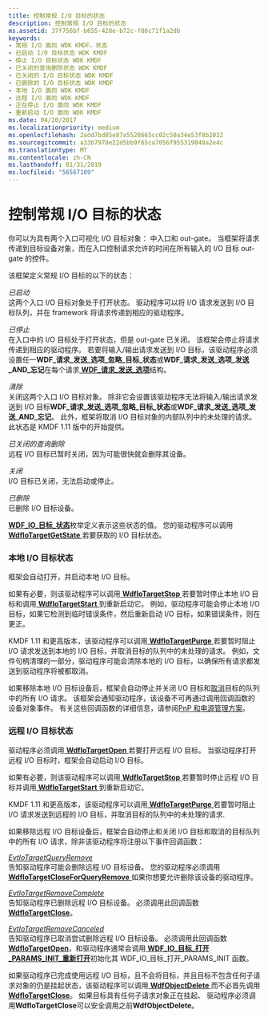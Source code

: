 ```yaml
---
title: 控制常规 I/O 目标的状态
description: 控制常规 I/O 目标的状态
ms.assetid: 37f756bf-b655-428e-b72c-f86c71f1a2db
keywords:
- 常规 I/O 面向 WDK KMDF，状态
- 已启动 I/O 目标状态 WDK KMDF
- 停止 I/O 目标状态 WDK KMDF
- 已关闭的查询删除状态 WDK KMDF
- 已关闭的 I/O 目标状态 WDK KMDF
- 已删除的 I/O 目标状态 WDK KMDF
- 本地 I/O 面向 WDK KMDF
- 远程 I/O 面向 WDK KMDF
- 正在停止 I/O 面向 WDK KMDF
- 重新启动 I/O 面向 WDK KMDF
ms.date: 04/20/2017
ms.localizationpriority: medium
ms.openlocfilehash: 2add7bd85e87a5528665cc02c50a34e53f8b2032
ms.sourcegitcommit: a33b7978e22d5bb9f65ca7056f955319049a2e4c
ms.translationtype: MT
ms.contentlocale: zh-CN
ms.lasthandoff: 01/31/2019
ms.locfileid: "56567109"
---
```

# <a name="controlling-a-general-io-targets-state"></a>控制常规 I/O 目标的状态


你可以为具有两个入口可视化 I/O 目标对象： 中入口和 out-gate。 当框架将请求传递到目标设备对象，而在入口控制请求允许的时间在所有输入的 I/O 目标 out-gate 的控件。

该框架定义常规 I/O 目标的以下的状态：

<a href="" id="started"></a>*已启动*  
这两个入口 I/O 目标对象处于打开状态。 驱动程序可以将 I/O 请求发送到 I/O 目标队列，并在 framework 将请求传递到相应的驱动程序。

<a href="" id="stopped"></a>*已停止*  
在入口中的 I/O 目标处于打开状态，但是 out-gate 已关闭。 该框架会停止将请求传递到相应的驱动程序。 若要将输入/输出请求发送到 I/O 目标，该驱动程序必须设置任一**WDF\_请求\_发送\_选项\_忽略\_目标\_状态**或**WDF\_请求\_发送\_选项\_发送\_AND\_忘记**在每个请求[ **WDF\_请求\_发送\_选项**](https://msdn.microsoft.com/library/windows/hardware/ff552491)结构。

<a href="" id="purged"></a>*清除*  
关闭这两个入口 I/O 目标对象。 除非它会设置该驱动程序无法将输入/输出请求发送到 I/O 目标**WDF\_请求\_发送\_选项\_忽略\_目标\_状态**或**WDF\_请求\_发送\_选项\_发送\_AND\_忘记**。 此外，框架将取消 I/O 目标对象的内部队列中的未处理的请求。 此状态是 KMDF 1.11 版中的开始提供。

<a href="" id="closed-for-query-remove"></a>*已关闭的查询删除*  
远程 I/O 目标已暂时关闭，因为可能很快就会删除其设备。

<a href="" id="closed"></a>*关闭*  
I/O 目标已关闭，无法启动或停止。

<a href="" id="deleted"></a>*已删除*  
已删除 I/O 目标设备。

[ **WDF\_IO\_目标\_状态**](https://msdn.microsoft.com/library/windows/hardware/ff552390)枚举定义表示这些状态的值。 您的驱动程序可以调用[ **WdfIoTargetGetState** ](https://msdn.microsoft.com/library/windows/hardware/ff548631)若要获取的 I/O 目标状态。

### <a name="local-io-target-states"></a>本地 I/O 目标状态

框架会自动打开，并启动本地 I/O 目标。

如果有必要，则该驱动程序可以调用[ **WdfIoTargetStop** ](https://msdn.microsoft.com/library/windows/hardware/ff548680)若要暂时停止本地 I/O 目标和调用[ **WdfIoTargetStart** ](https://msdn.microsoft.com/library/windows/hardware/ff548677)到重新启动它。 例如，驱动程序可能会停止本地 I/O 目标，如果它检测到临时错误条件，然后重新启动 I/O 目标，如果错误条件，则在更正。

KMDF 1.11 和更高版本，该驱动程序可以调用[ **WdfIoTargetPurge** ](https://msdn.microsoft.com/library/windows/hardware/hh439338)若要暂时阻止 I/O 请求发送到本地的 I/O 目标，并取消目标的队列中的未处理的请求。 例如，文件句柄清理的一部分，驱动程序可能会清除本地的 I/O 目标，以确保所有请求都发送到驱动程序将被都取消。

如果移除本地 I/O 目标设备后，框架会自动停止并关闭 I/O 目标和[取消](canceling-i-o-requests.md)目标的队列中的所有 I/O 请求。 该框架会通知驱动程序，该设备不可再通过调用回调函数的设备对象事件。 有关这些回调函数的详细信息，请参阅[PnP 和电源管理方案](pnp-and-power-management-scenarios.md)。

### <a name="remote-io-target-states"></a>远程 I/O 目标状态

驱动程序必须调用[ **WdfIoTargetOpen** ](https://msdn.microsoft.com/library/windows/hardware/ff548634)若要打开远程 I/O 目标。 当驱动程序打开远程 I/O 目标时，框架会自动启动 I/O 目标。

如果有必要，则该驱动程序可以调用[ **WdfIoTargetStop** ](https://msdn.microsoft.com/library/windows/hardware/ff548680)若要暂时停止远程 I/O 目标并调用[ **WdfIoTargetStart** ](https://msdn.microsoft.com/library/windows/hardware/ff548677)到重新启动它。

KMDF 1.11 和更高版本，该驱动程序可以调用[ **WdfIoTargetPurge** ](https://msdn.microsoft.com/library/windows/hardware/hh439338)若要暂时阻止 I/O 请求发送到远程的 I/O 目标，并取消目标的队列中的未处理的请求.

如果移除远程 I/O 目标设备后，框架会自动停止和关闭 I/O 目标和取消的目标队列中的所有 I/O 请求，除非该驱动程序将注册以下事件回调函数：

<a href="" id="evtiotargetqueryremove"></a>[*EvtIoTargetQueryRemove*](https://msdn.microsoft.com/library/windows/hardware/ff541793)  
告知驱动程序可能会删除远程 I/O 目标设备。 您的驱动程序必须调用[ **WdfIoTargetCloseForQueryRemove** ](https://msdn.microsoft.com/library/windows/hardware/ff548589)如果你想要允许删除该设备的驱动程序。

<a href="" id="evtiotargetremovecomplete"></a>[*EvtIoTargetRemoveComplete*](https://msdn.microsoft.com/library/windows/hardware/ff541806)  
告知驱动程序已删除远程 I/O 目标设备。 必须调用此回调函数[ **WdfIoTargetClose**](https://msdn.microsoft.com/library/windows/hardware/ff548586)。

<a href="" id="evtiotargetremovecanceled"></a>[*EvtIoTargetRemoveCanceled*](https://msdn.microsoft.com/library/windows/hardware/ff541800)  
告知驱动程序已取消尝试删除远程 I/O 目标设备。 必须调用此回调函数[ **WdfIoTargetOpen**](https://msdn.microsoft.com/library/windows/hardware/ff548634)，和驱动程序通常会调用[ **WDF\_IO\_目标\_打开\_PARAMS\_INIT\_重新打开**](https://msdn.microsoft.com/library/windows/hardware/ff552382)初始化其 WDF\_IO\_目标\_打开\_PARAMS\_INIT 函数。

如果驱动程序已完成使用远程 I/O 目标，且不会将目标，并且目标不包含任何子请求对象的仍是挂起状态，该驱动程序可以调用[ **WdfObjectDelete** ](https://msdn.microsoft.com/library/windows/hardware/ff548734)而不必首先调用[ **WdfIoTargetClose**](https://msdn.microsoft.com/library/windows/hardware/ff548586)。 如果目标具有任何子请求对象正在挂起、 驱动程序必须调用**WdfIoTargetClose**可以安全调用之前**WdfObjectDelete**。

 

 





